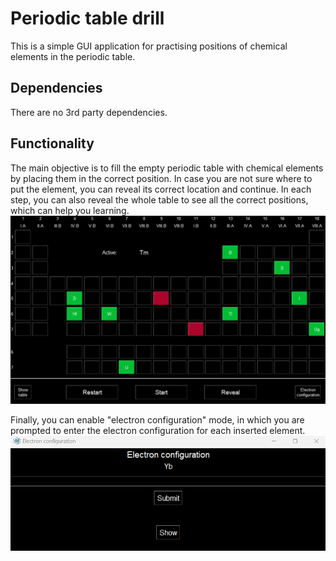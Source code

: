 # Periodic table drill
This is a simple GUI application for practising positions of chemical elements in the periodic table.

## Dependencies
There are no 3rd party dependencies.

## Functionality
The main objective is to fill the empty periodic table with chemical elements by placing them in the correct position. In case you are not sure where to put the element, you can reveal its correct location and continue. In each step, you can also reveal the whole table to see all the correct positions, which can help you learning.
![table](./example.png)

Finally, you can enable "electron configuration" mode, in which you are prompted to enter the electron configuration for each inserted element.
![electron](./example2.png)